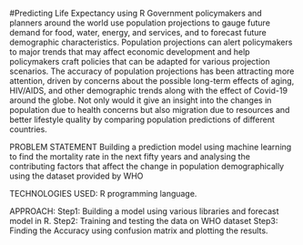 #Predicting Life Expectancy using R
Government policymakers and planners around the world use population projections to gauge future demand for food, water, energy, and services, and to forecast future demographic characteristics. Population projections can alert policymakers to major trends that may affect economic development and help policymakers craft policies that can be adapted for various projection scenarios. The accuracy of population projections has been attracting more attention, driven by concerns about the possible long-term effects of aging, HIV/AIDS, and other demographic trends along with the effect of Covid-19 around the globe. Not only would it give an insight into the changes in population due to health concerns but also migration due to resources and better lifestyle quality by comparing population predictions of different countries.

PROBLEM STATEMENT
Building a prediction model using machine learning to find the mortality rate in the next fifty years and analysing the contributing factors that affect the change in population demographically using the dataset provided by WHO

TECHNOLOGIES USED: R programming language.

APPROACH:
Step1: Building a model using various libraries and forecast model in R.
Step2: Training and testing the data on WHO dataset
Step3: Finding the Accuracy using confusion matrix and plotting the results.
 

